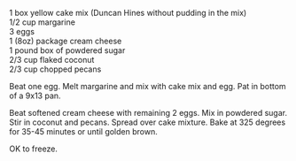 ---
---

1 box yellow cake mix (Duncan Hines without pudding in the mix)  
1/2 cup margarine  
3 eggs  
1 (8oz) package cream cheese  
1 pound box of powdered sugar  
2/3 cup flaked coconut  
2/3 cup chopped pecans  

Beat one egg. Melt margarine and mix with cake mix and egg. Pat in bottom of a 9x13 pan. 

Beat softened cream cheese with remaining 2 eggs. Mix in powdered sugar. Stir in coconut and 
pecans. Spread over cake mixture. Bake at 325 degrees for 35-45 minutes or until golden 
brown. 

OK to freeze.